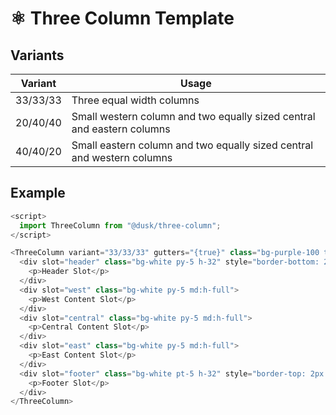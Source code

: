 # ⚛️ Three Column Template

## Variants

| Variant  | Usage                                                                  |
| -------- | ---------------------------------------------------------------------- |
| 33/33/33 | Three equal width columns                                              |
| 20/40/40 | Small western column and two equally sized central and eastern columns |
| 40/40/20 | Small eastern column and two equally sized central and western columns |

## Example

```js
<script>
  import ThreeColumn from "@dusk/three-column";
</script>

<ThreeColumn variant="33/33/33" gutters="{true}" class="bg-purple-100 text-dark text-sm text-center w-screen">
  <div slot="header" class="bg-white py-5 h-32" style="border-bottom: 2px dashed gray">
    <p>Header Slot</p>
  </div>
  <div slot="west" class="bg-white py-5 md:h-full">
    <p>West Content Slot</p>
  </div>
  <div slot="central" class="bg-white py-5 md:h-full">
    <p>Central Content Slot</p>
  </div>
  <div slot="east" class="bg-white py-5 md:h-full">
    <p>East Content Slot</p>
  </div>
  <div slot="footer" class="bg-white pt-5 h-32" style="border-top: 2px dashed gray">
    <p>Footer Slot</p>
  </div>
</ThreeColumn>
```
